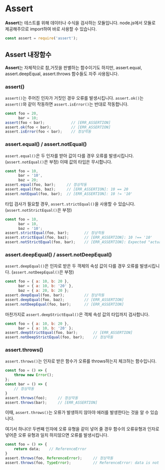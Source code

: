 # Assert
**Assert**는 테스트를 위해 데이터나 수식을 검사하는 모듈입니다.
node.js에서 모듈로 제공해주므로 import하여 바로 사용할 수 있습니다.
```javascript
const assert = require('assert');
```

## Assert 내장함수
**Assert**는 자체적으로 참,거짓을 판별하는 함수이기도 하지만, assert.equal, assert.deepEqual, assert.throws 함수들도 자주 사용됩니다.

### assert()
`assert()`는 주어진 인자가 거짓인 경우 오류를 발생시킵니다.
`assert.ok()`는 `assert()`와 같이 작동하면 `assert.isError()`는 반대로 작동합니다.
```javascript
const foo = 20,
      bar = 10;
assert(foo < bar);            // [ERR_ASSERTION]
assert.ok(foo < bar);         // [ERR_ASSERTION]
assert.isError(foo < bar);    // 정상작동
```

### assert.equal() / assert.notEqual()
`assert.equal()`은 두 인자를 받아 값이 다를 경우 오류를 발생시킵니다. (`assert.notEqual()`은 부정)
이때 값의 타입은 무시합니다.
```javascript
const foo = 10,
      bar = '10',
      baz = 20;
assert.equal(foo, bar);     // 정상작동
assert.equal(foo, baz);     // [ERR_ASSERTION]: 10 == 20
assert.notEqual(foo, bar);  // [ERR_ASSERTION]: 10 != '10'
```
타입 검사가 필요할 경우, `assert.strictEqual()`을 사용할 수 있습니다. (`assert.notStrictEqual()`은 부정)
```javascript
const foo = 10,
      bar = 10,
      baz = '10';
assert.strictEqual(foo, bar);       // 정상작동
assert.strictEqual(foo, baz);       // [ERR_ASSERTION]: 10 !== '10'
assert.notStrictEqual(foo, bar);    // [ERR_ASSERTION]: Expected "actual" to be strictly unequal to: 10
```

### assert.deepEqual() / assert.notDeepEqual()
`assert.deepEqual()`은 인자로 받은 두 객체의 속성 값이 다를 경우 오류를 발생시킵니다. (`assert.notDeepEqual()`은 부정)
```javascript
const foo = { a: 10, b: 20 },
      bar = { a: 10, b: '20' },
      baz = { a: 20, b: 20 };
assert.deepEqual(foo, bar);         // 정상작동
assert.deepEqual(foo, baz);         // [ERR_ASSERTION]
assert.notDeepEqual(foo, bar);      // [ERR_ASSERTION]
```
마찬가지로 `assert.deepStrictEqual()`은 객체 속성 값의 타입까지 검사합니다.
```javascript
const foo = { a: 10, b: 20 },
      bar = { a: 10, b: '20' };
assert.deepStrictEqual(foo, bar);       // [ERR_ASSERTION]
assert.notDeepStrictEqual(foo, bar);    // 정상작동
```

### assert.throws()
`assert.throws()`는 인자로 받은 함수가 오류를 throws하는지 체크하는 함수입니다.
```javascript
const foo = () => {
    throw new Error();
};
const bar = () => {
    // 정상작동
}
assert.throws(foo);     // 정상작동
assert.throws(bar);     // [ERR_ASSERTION]
```
이때, `assert.throws()`는 오류가 발생하지 않아야 에러를 발생한다는 것을 알 수 있습니다.

여기서 하나더! 두번째 인자에 오류 유형을 같이 넣어 줄 경우
함수의 오류유형과 인자로 넣어준 오류 유형과 일치 하지않으면 오류를 발생시킵니다.
```javascript
const foo = () => {
    return data;    // ReferenceError
}
assert.throws(foo, ReferenceError);     // 정상작동
assert.throws(foo, TypeError);          // ReferenceError: data is not defined
```


